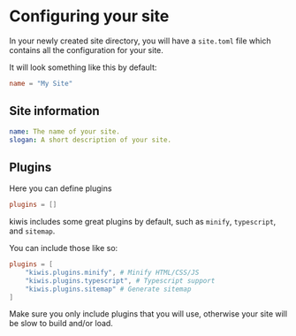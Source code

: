 # Configuring your site

In your newly created site directory, you will have a `site.toml` file which contains all the configuration for your site.

It will look something like this by default:

```toml
name = "My Site"
```

## Site information

```yaml
name: The name of your site.
slogan: A short description of your site.
```

## Plugins

Here you can define plugins

```toml
plugins = []
```

kiwis includes some great plugins by default, such as `minify`, `typescript`, and `sitemap`.

You can include those like so:

```toml
plugins = [
    "kiwis.plugins.minify", # Minify HTML/CSS/JS
    "kiwis.plugins.typescript", # Typescript support
    "kiwis.plugins.sitemap" # Generate sitemap
]
```

Make sure you only include plugins that you will use, otherwise your site will be slow to build and/or load.
